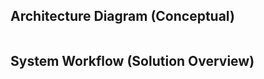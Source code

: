 
## Architecture Diagram (Conceptual)

```mermaid

```

## System Workflow (Solution Overview)

```mermaid

```

